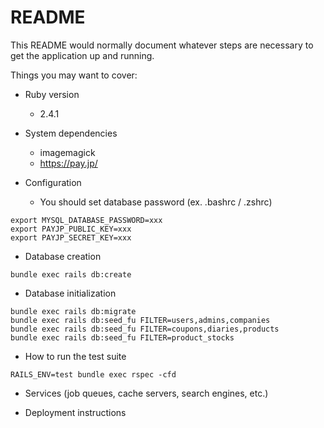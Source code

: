 # README

This README would normally document whatever steps are necessary to get the
application up and running.

Things you may want to cover:

* Ruby version

  * 2.4.1

* System dependencies

  * imagemagick
  * https://pay.jp/

* Configuration

  * You should set database password (ex. .bashrc / .zshrc)

```
export MYSQL_DATABASE_PASSWORD=xxx
export PAYJP_PUBLIC_KEY=xxx
export PAYJP_SECRET_KEY=xxx
```

* Database creation

```
bundle exec rails db:create
```

* Database initialization

```
bundle exec rails db:migrate
bundle exec rails db:seed_fu FILTER=users,admins,companies
bundle exec rails db:seed_fu FILTER=coupons,diaries,products
bundle exec rails db:seed_fu FILTER=product_stocks
```

* How to run the test suite

```
RAILS_ENV=test bundle exec rspec -cfd
```

* Services (job queues, cache servers, search engines, etc.)

* Deployment instructions

